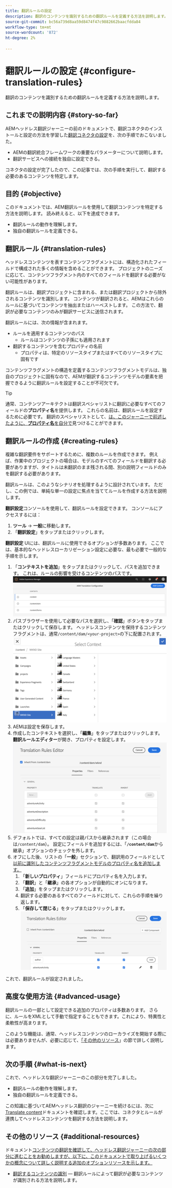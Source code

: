 ```yaml
---
title: 翻訳ルールの設定
description: 翻訳のコンテンツを識別するための翻訳ルールを定義する方法を説明します。
source-git-commit: bc56a739d8aa59d8474f47c9882662baacfdda84
workflow-type: tm+mt
source-wordcount: '872'
ht-degree: 2%

---
```


# 翻訳ルールの設定 {#configure-translation-rules}

翻訳のコンテンツを識別するための翻訳ルールを定義する方法を説明します。

## これまでの説明内容 {#story-so-far}

AEMヘッドレス翻訳ジャーニーの前のドキュメントで、翻訳コネクタのインストールと設定の方法を学習した[翻訳コネクタの設定](configure-connector.md)を、次の手順でおこないました。

* AEMの翻訳統合フレームワークの重要なパラメーターについて説明します。
* 翻訳サービスへの接続を独自に設定できる。

コネクタの設定が完了したので、この記事では、次の手順を実行して、翻訳する必要のあるコンテンツを特定します。

## 目的 {#objective}

このドキュメントでは、AEM翻訳ルールを使用して翻訳コンテンツを特定する方法を説明します。 読み終えると、以下を達成できます。

* 翻訳ルールの動作を理解します。
* 独自の翻訳ルールを定義できる。

## 翻訳ルール {#translation-rules}

ヘッドレスコンテンツを表すコンテンツフラグメントには、構造化されたフィールドで構成された多くの情報を含めることができます。 プロジェクトのニーズに応じて、コンテンツフラグメント内のすべてのフィールドを翻訳する必要がない可能性があります。

翻訳ルールは、翻訳プロジェクトに含まれる、または翻訳プロジェクトから除外されるコンテンツを識別します。 コンテンツが翻訳されると、AEMはこれらのルールに基づいてコンテンツを抽出またはハーベストします。 この方法で、翻訳が必要なコンテンツのみが翻訳サービスに送信されます。

翻訳ルールには、次の情報が含まれます。

* ルールを適用するコンテンツのパス
   * ルールはコンテンツの子孫にも適用されます
* 翻訳するコンテンツを含むプロパティの名前
   * プロパティは、特定のリソースタイプまたはすべてのリソースタイプに固有です

コンテンツフラグメントの構造を定義するコンテンツフラグメントモデルは、独自のプロジェクトに固有なので、AEMが翻訳するコンテンツモデルの要素を把握できるように翻訳ルールを設定することが不可欠です。

>[!TIP]
>
>通常、コンテンツアーキテクトは翻訳スペシャリストに翻訳に必要なすべてのフィールドの&#x200B;**プロパティ名**&#x200B;を提供します。 これらの名前は、翻訳ルールを設定するために必要です。 翻訳のスペシャリストとして、[は、このジャーニーで前述したように、**プロパティ名**&#x200B;を自分で](getting-started.md#content-modlels)見つけることができます。

## 翻訳ルールの作成 {#creating-rules}

複雑な翻訳要件をサポートするために、複数のルールを作成できます。 例えば、作業中のプロジェクトの場合は、モデルのすべてのフィールドを翻訳する必要がありますが、タイトルは未翻訳のまま残される間、別の説明フィールドのみを翻訳する必要があります。

翻訳ルールは、このようなシナリオを処理するように設計されています。 ただし、この例では、単純な単一の設定に焦点を当ててルールを作成する方法を説明します。

**翻訳設定**&#x200B;コンソールを使用して、翻訳ルールを設定できます。 コンソールにアクセスするには：

1. **ツール** -> **一般**&#x200B;に移動します。
1. 「**翻訳設定**」をタップまたはクリックします。

**翻訳設定** UIには、翻訳ルールに使用できるオプションが多数あります。 ここでは、基本的なヘッドレスローカリゼーション設定に必要な、最も必要で一般的な手順を示します。

1. 「**コンテキストを追加**」をタップまたはクリックして、パスを追加できます。 これは、ルールの影響を受けるコンテンツのパスです。
   ![コンテキストの追加](assets/add-translation-context.png)
1. パスブラウザーを使用して必要なパスを選択し、「**確認**」ボタンをタップまたはクリックして保存します。 ヘッドレスコンテンツを保持するコンテンツフラグメントは、通常`/content/dam/<your-project>`の下に配置されます。
   ![パスを選択](assets/select-context.png)
1. AEMは設定を保存します。
1. 作成したコンテキストを選択し、「**編集**」をタップまたはクリックします。 **翻訳ルールエディター**が開き、プロパティを設定します。
   ![翻訳ルールエディター](assets/translation-rules-editor.png)
1. デフォルトでは、すべての設定は親パスから継承されます（この場合は`/content/dam`）。 設定にフィールドを追加するには、「**`/content/dam`**&#x200B;から継承」オプションのチェックを外します。
1. オフにした後、リストの「**一般**」セクションで、翻訳用のフィールドとして[以前に識別したコンテンツフラグメントモデルのプロパティ名を追加します。](getting-started.md#content-models)
   1. 「**新しいプロパティ**」フィールドにプロパティ名を入力します。
   1. 「**翻訳**」と「**継承**」の各オプションが自動的にオンになります。
   1. 「**追加**」をタップまたはクリックします。
   1. 翻訳する必要のあるすべてのフィールドに対して、これらの手順を繰り返します。
   1. 「**保存して閉じる**」をタップまたはクリックします。
      ![プロパティの追加](assets/add-property.png)

これで、翻訳ルールが設定されました。

## 高度な使用方法 {#advanced-usage}

翻訳ルールの一部として設定できる追加のプロパティは多数あります。 さらに、ルールをXMLとして手動で指定することもできます。これにより、特異性と柔軟性が高まります。

このような機能は、通常、ヘッドレスコンテンツのローカライズを開始する際には必要ありませんが、必要に応じて、[「その他のリソース](#additional-resources)」の節で詳しく説明します。

## 次の手順 {#what-is-next}

これで、ヘッドレスな翻訳ジャーニーのこの部分を完了しました。

* 翻訳ルールの動作を理解します。
* 独自の翻訳ルールを定義できる。

この知識に基づいてAEMヘッドレス翻訳のジャーニーを続けるには、次に[Translate content](translate-content.md)ドキュメントを確認します。ここでは、コネクタとルールが連携してヘッドレスコンテンツを翻訳する方法を説明します。

## その他のリソース {#additional-resources}

ドキュメント[コンテンツの翻訳を確認して、ヘッドレス翻訳ジャーニーの次の部分に進むことをお勧めしますが、以下に、このドキュメントで取り上げるいくつかの概念について詳しく説明する追加のオプションリソースを示します。](translate-content.md)

* [翻訳するコンテンツの識別](/help/sites-cloud/administering/translation/rules.md)  — 翻訳ルールによって翻訳が必要なコンテンツが識別される方法を説明します。
